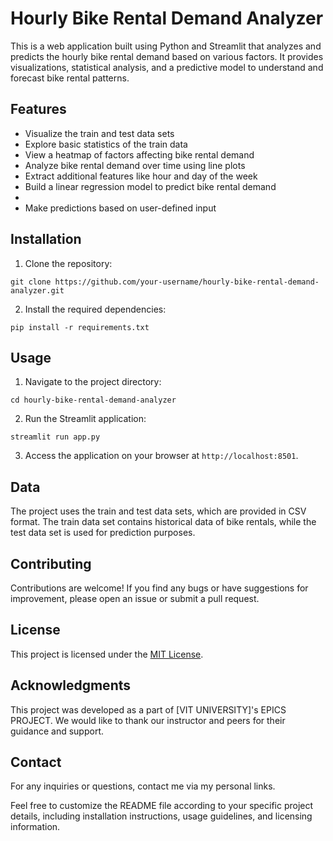 

# Hourly Bike Rental Demand Analyzer

This is a web application built using Python and Streamlit that analyzes and predicts the hourly bike rental demand based on various factors. It provides visualizations, statistical analysis, and a predictive model to understand and forecast bike rental patterns.

## Features

- Visualize the train and test data sets
- Explore basic statistics of the train data
- View a heatmap of factors affecting bike rental demand
- Analyze bike rental demand over time using line plots
- Extract additional features like hour and day of the week
- Build a linear regression model to predict bike rental demand
- 
- Make predictions based on user-defined input

## Installation

1. Clone the repository:

```
git clone https://github.com/your-username/hourly-bike-rental-demand-analyzer.git
```

2. Install the required dependencies:

```
pip install -r requirements.txt
```

## Usage

1. Navigate to the project directory:

```
cd hourly-bike-rental-demand-analyzer
```

2. Run the Streamlit application:

```
streamlit run app.py
```

3. Access the application on your browser at `http://localhost:8501`.

## Data

The project uses the train and test data sets, which are provided in CSV format. The train data set contains historical data of bike rentals, while the test data set is used for prediction purposes.

## Contributing

Contributions are welcome! If you find any bugs or have suggestions for improvement, please open an issue or submit a pull request.

## License

This project is licensed under the [MIT License](https://opensource.org/licenses/MIT).

## Acknowledgments

This project was developed as a part of [VIT UNIVERSITY]'s EPICS PROJECT. We would like to thank our instructor and peers for their guidance and support.

## Contact

For any inquiries or questions, contact me via my personal links.

Feel free to customize the README file according to your specific project details, including installation instructions, usage guidelines, and licensing information.
